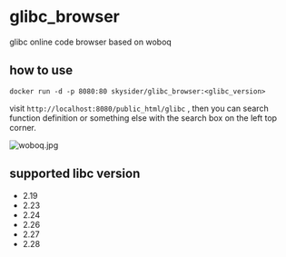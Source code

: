 # glibc_browser
glibc online code browser based on woboq

## how to use

```shell
docker run -d -p 8080:80 skysider/glibc_browser:<glibc_version>
```

visit `http://localhost:8080/public_html/glibc` , then you can search function definition or  something else with the search box on the left top corner.

![woboq.jpg](https://i.loli.net/2018/11/08/5be39506ba697.jpg)

## supported libc version
- 2.19
- 2.23
- 2.24
- 2.26
- 2.27
- 2.28
